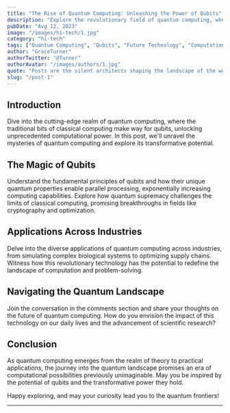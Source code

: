 ```yaml
---
title: "The Rise of Quantum Computing: Unleashing the Power of Qubits"
description: "Explore the revolutionary field of quantum computing, where qubits defy the limitations of classical computing, opening new frontiers in computation, encryption, and problem-solving."
pubDate: "Avg 12, 2023"
image: "/images/hi-tech/1.jpg"
category: "hi-tech"
tags: ["Quantum Computing", "Qubits", "Future Technology", "Computational Revolution"]
author: "GraceTurner"
authorTwitter: "@Turner"
authorAvatar: "/images/authors/1.jpg"
quote: "Posts are the silent architects shaping the landscape of the web."
slug: "/post-1"
---
```


## Introduction

Dive into the cutting-edge realm of quantum computing, where the traditional bits of classical computing make way for qubits, unlocking unprecedented computational power. In this post, we'll unravel the mysteries of quantum computing and explore its transformative potential.

## The Magic of Qubits

Understand the fundamental principles of qubits and how their unique quantum properties enable parallel processing, exponentially increasing computing capabilities. Explore how quantum supremacy challenges the limits of classical computing, promising breakthroughs in fields like cryptography and optimization.

## Applications Across Industries

Delve into the diverse applications of quantum computing across industries, from simulating complex biological systems to optimizing supply chains. Witness how this revolutionary technology has the potential to redefine the landscape of computation and problem-solving.

## Navigating the Quantum Landscape

Join the conversation in the comments section and share your thoughts on the future of quantum computing. How do you envision the impact of this technology on our daily lives and the advancement of scientific research?

## Conclusion

As quantum computing emerges from the realm of theory to practical applications, the journey into the quantum landscape promises an era of computational possibilities previously unimaginable. May you be inspired by the potential of qubits and the transformative power they hold.

Happy exploring, and may your curiosity lead you to the quantum frontiers!

---

